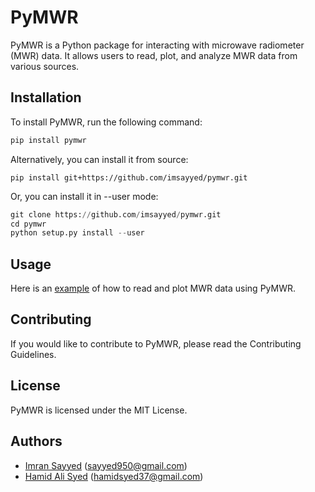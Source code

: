 # PyMWR

PyMWR is a Python package for interacting with microwave radiometer (MWR) data. It allows users to read, plot, and analyze MWR data from various sources.



## Installation

To install PyMWR, run the following command:

```python
pip install pymwr
```

Alternatively, you can install it from source:

```
pip install git+https://github.com/imsayyed/pymwr.git
```

Or, you can install it in --user mode:

```python
git clone https://github.com/imsayyed/pymwr.git
cd pymwr
python setup.py install --user
```
## Usage

Here is an [example](./examples/examples.ipynb) of how to read and plot MWR data using PyMWR.


## Contributing

If you would like to contribute to PyMWR, please read the Contributing Guidelines.


## License

PyMWR is licensed under the MIT License.


## Authors

- [Imran Sayyed](https://github.com/imsayyed) (sayyed950@gmail.com)
- [Hamid Ali Syed](https://github.com/syedhamidali) (hamidsyed37@gmail.com)